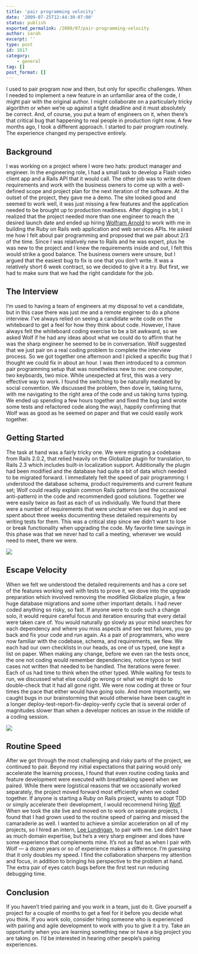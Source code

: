 ```yaml
---
title: 'pair programming velocity'
date: '2009-07-25T12:44:30-07:00'
status: publish
exported_permalink: /2009/07/pair-programming-velocity
author: sarah
excerpt: ''
type: post
id: 1817
category:
    - general
tag: []
post_format: []
---
```

I used to pair program now and then, but only for specific challenges. When I needed to implement a new feature in an unfamiliar area of the code, I might pair with the original author. I might collaborate on a particularly tricky algorithm or when we’re up against a tight deadline and it must absolutely be correct. And, of course, you put a team of engineers on it, when there’s that critical bug that happening to real people in production right now. A few months ago, I took a different approach. I started to pair program routinely. The experience changed my perspective entirely.

Background
----------

I was working on a project where I wore two hats: product manager and engineer. In the engineering role, I had a small task to develop a Flash video client app and a Rails API that it would call. The other job was to write down requirements and work with the business owners to come up with a well-defined scope and project plan for the next iteration of the software. At the outset of the project, they gave me a demo. The site looked good and seemed to work well, it was just missing a few features and the application needed to be brought up to production readiness. After digging in a bit, I realized that the project needed more than one engineer to reach the desired launch date and ended up hiring [Wolfram Arnold](http://www.rubyfocus.biz/) to work with me in building the Ruby on Rails web application and web services APIs. He asked me how I felt about pair programming and proposed that we pair about 2/3 of the time. Since I was relatively new to Rails and he was expert, plus he was new to the project and I knew the requirements inside and out, I felt this would strike a good balance. The business owners were unsure, but I argued that the easiest bug to fix is one that you don’t write. It was a relatively short 6 week contract, so we decided to give it a try. But first, we had to make sure that we had the right candidate for the job.

The Interview
-------------

I’m used to having a team of engineers at my disposal to vet a candidate, but in this case there was just me and a remote engineer to do a phone interview. I’ve always relied on seeing a candidate write code on the whiteboard to get a feel for how they think about code. However, I have always felt the whiteboard coding exercise to be a bit awkward, so we asked Wolf if he had any ideas about what we could do to affirm that he was the sharp engineer he seemed to be in conversation. Wolf suggested that we just pair on a real coding problem to complete the interview process. So we got together one afternoon and I picked a specific bug that I thought we could fix in about an hour. I was then introduced to a common pair programming setup that was nonetheless new to me: one computer, two keyboards, two mice. While unexpected at first, this was a very effective way to work. I found the switching to be naturally mediated by social convention. We discussed the problem, then dove in, taking turns, with me navigating to the right area of the code and us taking turns typing. We ended up spending a few hours together and fixed the bug (and wrote some tests and refactored code along the way), happily confirming that Wolf was as good as he seemed on paper and that we could easily work together.

Getting Started
---------------

The task at hand was a fairly tricky one. We were migrating a codebase from Rails 2.0.2, that relied heavily on the Globalize plugin for translation, to Rails 2.3 which includes built-in localization support. Additionally the plugin had been modified and the database had quite a bit of data which needed to be migrated forward. I immediately felt the speed of pair programming: I understood the database schema, product requirements and current feature set; Wolf could readily explain common Rails patterns (and the occasional anti-pattern) in the code and recommended good solutions. Together we were easily twice as fast as each of us individually. We found that there were a number of requirements that were unclear when we dug in and we spent about three weeks documenting these detailed requirements by writing tests for them. This was a critical step since we didn’t want to lose or break functionality when upgrading the code. My favorite time savings in this phase was that we never had to call a meeting, whenever we would need to meet, there we were.

![](http://img.skitch.com/20090727-r7mwy986dnd2qm9na53yc7qbj6.jpg)

Escape Velocity
---------------

When we felt we understood the detailed requirements and has a core set of the features working well with tests to prove it, we dove into the upgrade preparation which involved removing the modified Globalize plugin, a few huge database migrations and some other important details. I had never coded anything so risky, so fast. If anyone were to code such a change solo, it would require careful focus and iteration ensuring that every detail were taken care of. You would naturally go slowly as your mind searches for each dependency and where you miss aspects and see test failures, you go back and fix your code and run again. As a pair of programmers, who were now familiar with the codebase, schema, and requirements, we flew. We each had our own checklists in our heads, as one of us typed, one kept a list on paper. When making any change, before we even ran the tests once, the one not coding would remember dependencies, notice typos or test cases not written that needed to be handled. The iterations were fewer. Each of us had time to think when the other typed. While waiting for tests to run, we discussed what else could go wrong or what we might do to double-check that it had all gone right. We were now coding at three or four times the pace that either would have going solo. And more importantly, we caught bugs in our brainstorming that would otherwise have been caught in a longer deploy-test-report-fix-deploy-verify cycle that is several order of magnitudes slower than when a developer notices an issue in the middle of a coding session.

![](http://img.skitch.com/20090727-q9t9kd9juu2frkit1keea9983r.jpg)

Routine Speed
-------------

After we got through the most challenging and risky parts of the project, we continued to pair. Beyond my initial expectations that pairing would only accelerate the learning process, I found that even routine coding tasks and feature development were executed with breathtaking speed when we paired. While there were logistical reasons that we occasionally worked separately, the project moved forward most efficiently when we coded together. If anyone is starting a Ruby on Rails project, wants to adopt TDD or simply accelerate their development, I would recommend hiring [Wolf](http://www.rubyfocus.biz/). When we took the site live and moved on to work on separate projects, I found that I had grown used to the routine speed of pairing and missed the camaraderie as well. I wanted to achieve a similar acceleration on all of my projects, so I hired an intern, [Lee Lundrigan](http://www.macboypro.com/), to pair with me. Lee didn’t have as much domain expertise, but he’s a very sharp engineer and does have some experience that complements mine. It’s not as fast as when I pair with Wolf — a dozen years or so of experience makes a difference. I’m guessing that it only doubles my speed. I find the collaboration sharpens my attention and focus, in addition to bringing his perspective to the problem at hand. The extra pair of eyes catch bugs before the first test run reducing debugging time.

Conclusion
----------

If you haven’t tried pairing and you work in a team, just do it. Give yourself a project for a couple of months to get a feel for it before you decide what you think. If you work solo, consider hiring someone who is experienced with pairing and agile development to work with you to give it a try. Take an opportunity when you are learning something new or have a big project you are taking on. I’d be interested in hearing other people’s pairing experiences.